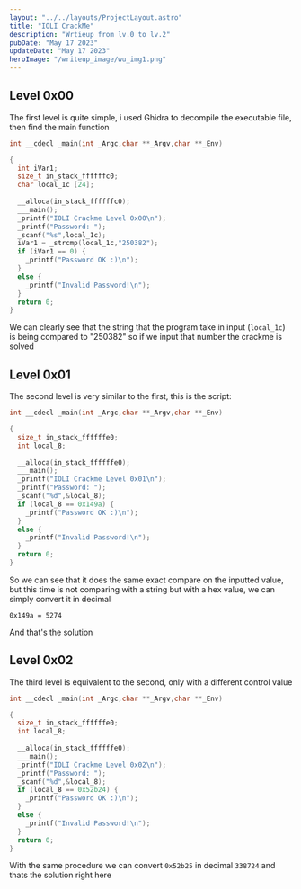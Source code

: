 ```yaml
---
layout: "../../layouts/ProjectLayout.astro"
title: "IOLI CrackMe"
description: "Wrtieup from lv.0 to lv.2"
pubDate: "May 17 2023"
updateDate: "May 17 2023"
heroImage: "/writeup_image/wu_img1.png"
---
```


## Level 0x00
The first level is quite simple, i used Ghidra to decompile the executable file, then find the main function
```c
int __cdecl _main(int _Argc,char **_Argv,char **_Env)

{
  int iVar1;
  size_t in_stack_ffffffc0;
  char local_1c [24];
  
  __alloca(in_stack_ffffffc0);
  ___main();
  _printf("IOLI Crackme Level 0x00\n");
  _printf("Password: ");
  _scanf("%s",local_1c);
  iVar1 = _strcmp(local_1c,"250382");
  if (iVar1 == 0) {
    _printf("Password OK :)\n");
  }
  else {
    _printf("Invalid Password!\n");
  }
  return 0;
}
```
We can clearly see that the string that the program take in input (```local_1c```) is being compared to "250382" so if we input that number the crackme is solved

## Level 0x01
The second level is very similar to the first, this is the script:
```c
int __cdecl _main(int _Argc,char **_Argv,char **_Env)

{
  size_t in_stack_ffffffe0;
  int local_8;
  
  __alloca(in_stack_ffffffe0);
  ___main();
  _printf("IOLI Crackme Level 0x01\n");
  _printf("Password: ");
  _scanf("%d",&local_8);
  if (local_8 == 0x149a) {
    _printf("Password OK :)\n");
  }
  else {
    _printf("Invalid Password!\n");
  }
  return 0;
}
```
So we can see that it does the same exact compare on the inputted value, but this time is not comparing with a string but with a hex value, we can simply convert it in decimal
```
0x149a = 5274
```
And that's the solution

## Level 0x02
The third level is equivalent to the second, only with a different control value
```c
int __cdecl _main(int _Argc,char **_Argv,char **_Env)

{
  size_t in_stack_ffffffe0;
  int local_8;
  
  __alloca(in_stack_ffffffe0);
  ___main();
  _printf("IOLI Crackme Level 0x02\n");
  _printf("Password: ");
  _scanf("%d",&local_8);
  if (local_8 == 0x52b24) {
    _printf("Password OK :)\n");
  }
  else {
    _printf("Invalid Password!\n");
  }
  return 0;
}
```
With the same procedure we can convert ```0x52b25``` in decimal ```338724``` and thats the solution right here
